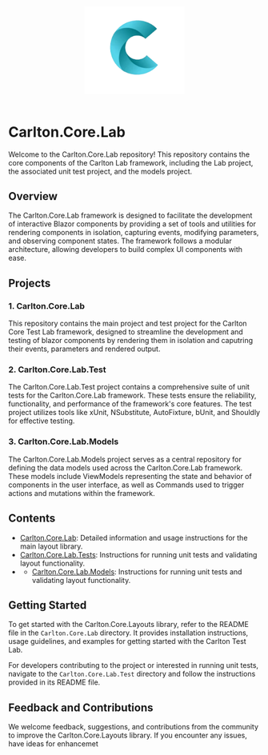 
<div align="center">
    <img src="../../images/CarltonLogo.png" alt="Carlton Logo" width="200" />
</div>
</br>

# Carlton.Core.Lab

Welcome to the Carlton.Core.Lab repository! This repository contains the core components of the Carlton Lab framework, including the Lab project, the associated unit test project, and the models project.

## Overview

The Carlton.Core.Lab framework is designed to facilitate the development of interactive Blazor components by providing a set of tools and utilities for rendering components in isolation, capturing events, modifying parameters, and observing component states. The framework follows a modular architecture, allowing developers to build complex UI components with ease.

## Projects

### 1. Carlton.Core.Lab

This repository contains the main project and test project for the Carlton Core Test Lab framework, designed to streamline the development and testing of blazor components by rendering them in isolation and caputring their events, parameters and rendered output.


### 2. Carlton.Core.Lab.Test

The Carlton.Core.Lab.Test project contains a comprehensive suite of unit tests for the Carlton.Core.Lab framework. These tests ensure the reliability, functionality, and performance of the framework's core features. The test project utilizes tools like xUnit, NSubstitute, AutoFixture, bUnit, and Shouldly for effective testing.

### 3. Carlton.Core.Lab.Models

The Carlton.Core.Lab.Models project serves as a central repository for defining the data models used across the Carlton.Core.Lab framework. These models include ViewModels representing the state and behavior of components in the user interface, as well as Commands used to trigger actions and mutations within the framework.

## Contents

- [Carlton.Core.Lab](./Carlton.Core.Lab/README.md): Detailed information and usage instructions for the main layout library.
- [Carlton.Core.Lab.Tests](./Carlton.Core.Lab.Tests/README.md): Instructions for running unit tests and validating layout functionality.
- - [Carlton.Core.Lab.Models](./Carlton.Core.Lab.Tests/README.md): Instructions for running unit tests and validating layout functionality.

## Getting Started

To get started with the Carlton.Core.Layouts library, refer to the README file in the `Carlton.Core.Lab` directory. It provides installation instructions, usage guidelines, and examples for getting started with the Carlton Test Lab.

For developers contributing to the project or interested in running unit tests, navigate to the `Carlton.Core.Lab.Test` directory and follow the instructions provided in its README file.

## Feedback and Contributions

We welcome feedback, suggestions, and contributions from the community to improve the Carlton.Core.Layouts library. If you encounter any issues, have ideas for enhancemet
